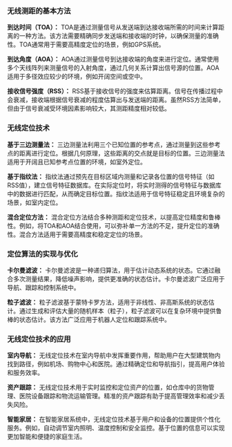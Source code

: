 ### 无线测距的基本方法

**到达时间（TOA）：**
TOA是通过测量信号从发送端到达接收端所需的时间来计算距离的一种方法。该方法需要精确同步发送端和接收端的时钟，以确保测量的准确性。TOA通常用于需要高精度定位的场景，例如GPS系统。

**到达角度（AOA）：**
AOA通过测量信号到达接收端的角度来进行定位。通常使用多个天线阵列来测量信号的入射角度，通过几何关系计算出信号源的位置。AOA适用于多径效应较少的环境，例如开阔空间或空中。

**接收信号强度（RSS）：**
RSS基于接收信号的强度来估算距离。信号在传播过程中会衰减，接收端根据信号衰减的程度估算出与发送端的距离。虽然RSS方法简单，但由于信号衰减受环境因素影响较大，其测距精度相对较低。

### 无线定位技术

**基于三边测量法：**
三边测量法利用三个已知位置的参考点，通过测量到这些参考点的距离进行定位。根据几何原理，这些距离的交点就是目标的位置。三边测量法适用于开阔且已知参考点位置的环境，如室外定位。

**基于指纹法：**
指纹法通过预先在目标区域内测量和记录各位置的信号特征（如RSS值），建立信号特征数据库。在实际定位时，将实时测得的信号特征与数据库中的数据进行匹配，从而确定目标位置。指纹法适用于信号特征稳定且环境复杂的场景，如室内定位。

**混合定位方法：**
混合定位方法结合多种测距和定位技术，以提高定位精度和鲁棒性。例如，将TOA和AOA结合使用，可以弥补单一方法的不足，提升定位的准确性。混合方法适用于需要高精度和稳定定位的场景。

### 定位算法的实现与优化

**卡尔曼滤波：**
卡尔曼滤波是一种递归算法，用于估计动态系统的状态。它通过融合多次测量结果，降低噪声影响，提供更准确的状态估计。卡尔曼滤波广泛应用于导航、跟踪和控制系统中。

**粒子滤波：**
粒子滤波基于蒙特卡罗方法，适用于非线性、非高斯系统的状态估计。通过生成和评估大量的随机样本（粒子），粒子滤波可以在复杂环境中提供鲁棒的状态估计。该方法广泛应用于机器人定位和跟踪系统中。

### 无线定位技术的应用

**室内导航：**
无线定位技术在室内导航中发挥重要作用，帮助用户在大型建筑物内找到路径，例如机场、购物中心和医院。通过精确定位和导航指引，提高用户体验和服务效率。

**资产跟踪：**
无线定位技术用于实时监控和定位资产的位置，如仓库中的货物管理、医院设备跟踪和物流运输管理。精准的资产跟踪有助于提高管理效率和减少丢失风险。

**智能家居：**
在智能家居系统中，无线定位技术基于用户和设备的位置提供个性化服务。例如，自动调节室内照明、温度控制和安全监控。基于位置的信息可以实现更加智能和便捷的家庭生活。
